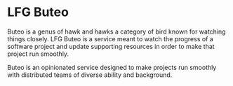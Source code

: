 # LFG Buteo 

Buteo is a genus of hawk and hawks a category of bird known for watching things closely. LFG Buteo is a service meant to watch the progress of a software project and update supporting resources in order to make that project run smoothly.

Buteo is an opinionated service designed to make projects run smoothly with distributed teams of diverse ability and background.
